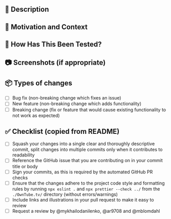 <!-- Thanks for taking the time to write this Pull Request ❤️ -->

## 🚀 Description

<!-- Describe your changes in detail -->

## 📄 Motivation and Context

<!-- Why is this change required? What problem does it solve? -->
<!-- If it fixes an open issue, please link to the issue here. -->

## 🧪 How Has This Been Tested?

<!-- Please describe in detail how you tested your changes. -->
<!-- Include details of your testing environment, tests ran to see how -->
<!-- your change affects other areas of the code, etc. -->

## 📷 Screenshots (if appropriate)

<!-- Please provide a screenshot of your change -->

## 📦 Types of changes

<!-- What types of changes does your code introduce? Put an `x` in all the boxes that apply: -->

- [ ] Bug fix (non-breaking change which fixes an issue)
- [ ] New feature (non-breaking change which adds functionality)
- [ ] Breaking change (fix or feature that would cause existing functionality to not work as expected)

## ✅ Checklist (copied from README)

<!-- Go over all the following points, and put an `x` in all the boxes that apply. -->
<!-- If you're unsure about any of these, don't hesitate to ask. We're here to help! -->

- [ ] Squash your changes into a single clear and thoroughly descriptive commit, split changes into multiple commits only when it contributes to readability
- [ ] Reference the GitHub issue that you are contributing on in your commit title or body
- [ ] Sign your commits, as this is required by the automated GitHub PR checks
- [ ] Ensure that the changes adhere to the project code style and formatting rules by running `npx eslint .` and `npx prettier --check ../` from the `./OwnTube.tv/` directory (without errors/warnings)
- [ ] Include links and illustrations in your pull request to make it easy to review
- [ ] Request a review by @mykhailodanilenko, @ar9708 and @mblomdahl
